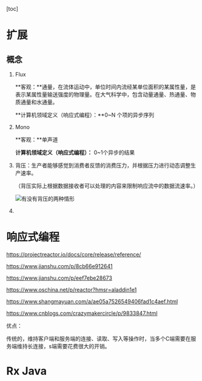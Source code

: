 [toc]

# 扩展

## 概念

1. Flux 

   **客观：**通量，在流体运动中，单位时间内流经某单位面积的某属性量，是表示某属性量输送强度的物理量。在大气科学中，包含动量通量、热通量、物质通量和水通量。

   **计算机领域定义（响应式编程）：**0~N 个项的异步序列

2. Mono 

   **客观：**单声道

   **计算机领域定义（响应式编程）：** 0~1个异步的结果	

3. 背压：生产者能够感觉到消费者反馈的消费压力，并根据压力进行动态调整生产速率。

   （背压实际上根据数据接收者可以处理的内容来限制响应流中的数据流速率。）

   ![有没有背压的两种情形](https://resource.shangmayuan.com/droxy-blog/2020/09/29/4c57cdb3dcdf4cffbd69f77af1251bc2-1.jpg)

4. 

# 响应式编程

https://projectreactor.io/docs/core/release/reference/

https://www.jianshu.com/p/8cb66e912641

https://www.jianshu.com/p/eef7ebe28673

https://www.oschina.net/p/reactor?hmsr=aladdin1e1

https://www.shangmayuan.com/a/ae05a7526549406fad1c4aef.html

https://www.cnblogs.com/crazymakercircle/p/9833847.html



优点：

传统的，维持客户端和服务端的连接、读取、写入等操作时，当多个C端需要在服务端维持长连接，s端需要花费很大的开销。



# Rx Java





